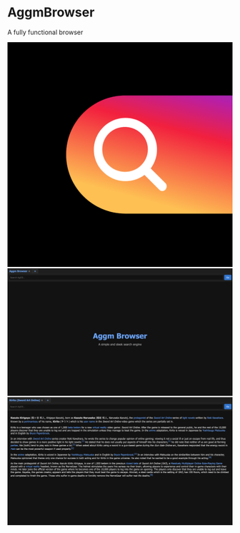 # AggmBrowser
A fully functional browser

![AGGM Browser Logo Screenshot](browser.png)
![AGGM Browser App](browserapp.png)
![AGGM Browser App 2](browserapp2.png)